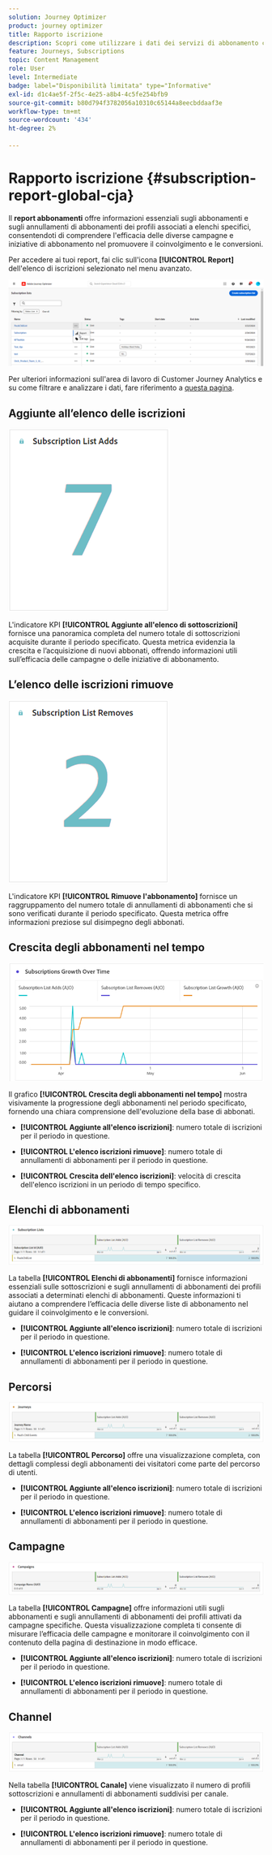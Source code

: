 ```yaml
---
solution: Journey Optimizer
product: journey optimizer
title: Rapporto iscrizione
description: Scopri come utilizzare i dati dei servizi di abbonamento con il rapporto sugli abbonamenti
feature: Journeys, Subscriptions
topic: Content Management
role: User
level: Intermediate
badge: label="Disponibilità limitata" type="Informative"
exl-id: d1c4ae5f-2f5c-4e25-a8b4-4c5fe254bfb9
source-git-commit: b80d794f3782056a10310c65144a8eecbddaaf3e
workflow-type: tm+mt
source-wordcount: '434'
ht-degree: 2%

---
```


# Rapporto iscrizione {#subscription-report-global-cja}

Il **report abbonamenti** offre informazioni essenziali sugli abbonamenti e sugli annullamenti di abbonamenti dei profili associati a elenchi specifici, consentendoti di comprendere l&#39;efficacia delle diverse campagne e iniziative di abbonamento nel promuovere il coinvolgimento e le conversioni.

Per accedere ai tuoi report, fai clic sull&#39;icona **[!UICONTROL Report]** dell&#39;elenco di iscrizioni selezionato nel menu avanzato.

![](assets/cja-sub-access.png)

Per ulteriori informazioni sull&#39;area di lavoro di Customer Journey Analytics e su come filtrare e analizzare i dati, fare riferimento a [questa pagina](https://experienceleague.adobe.com/en/docs/analytics-platform/using/cja-workspace/home).

## Aggiunte all’elenco delle iscrizioni

![](assets/cja-sub-add.png)

L&#39;indicatore KPI **[!UICONTROL Aggiunte all&#39;elenco di sottoscrizioni]** fornisce una panoramica completa del numero totale di sottoscrizioni acquisite durante il periodo specificato. Questa metrica evidenzia la crescita e l’acquisizione di nuovi abbonati, offrendo informazioni utili sull’efficacia delle campagne o delle iniziative di abbonamento.

## L’elenco delle iscrizioni rimuove

![](assets/cja-sub-add-remove.png)

L&#39;indicatore KPI **[!UICONTROL Rimuove l&#39;abbonamento]** fornisce un raggruppamento del numero totale di annullamenti di abbonamenti che si sono verificati durante il periodo specificato. Questa metrica offre informazioni preziose sul disimpegno degli abbonati.

## Crescita degli abbonamenti nel tempo

![](assets/cja-sub-growth.png)

Il grafico **[!UICONTROL Crescita degli abbonamenti nel tempo]** mostra visivamente la progressione degli abbonamenti nel periodo specificato, fornendo una chiara comprensione dell&#39;evoluzione della base di abbonati.

* **[!UICONTROL Aggiunte all&#39;elenco iscrizioni]**: numero totale di iscrizioni per il periodo in questione.

* **[!UICONTROL L&#39;elenco iscrizioni rimuove]**: numero totale di annullamenti di abbonamenti per il periodo in questione.

* **[!UICONTROL Crescita dell&#39;elenco iscrizioni]**: velocità di crescita dell&#39;elenco iscrizioni in un periodo di tempo specifico.

## Elenchi di abbonamenti

![](assets/cja-sub-lists.png)

La tabella **[!UICONTROL Elenchi di abbonamenti]** fornisce informazioni essenziali sulle sottoscrizioni e sugli annullamenti di abbonamenti dei profili associati a determinati elenchi di abbonamenti. Queste informazioni ti aiutano a comprendere l’efficacia delle diverse liste di abbonamento nel guidare il coinvolgimento e le conversioni.

* **[!UICONTROL Aggiunte all&#39;elenco iscrizioni]**: numero totale di iscrizioni per il periodo in questione.

* **[!UICONTROL L&#39;elenco iscrizioni rimuove]**: numero totale di annullamenti di abbonamenti per il periodo in questione.

## Percorsi

![](assets/cja-sub-journeys.png)

La tabella **[!UICONTROL Percorso]** offre una visualizzazione completa, con dettagli complessi degli abbonamenti dei visitatori come parte del percorso di utenti.

* **[!UICONTROL Aggiunte all&#39;elenco iscrizioni]**: numero totale di iscrizioni per il periodo in questione.

* **[!UICONTROL L&#39;elenco iscrizioni rimuove]**: numero totale di annullamenti di abbonamenti per il periodo in questione.

## Campagne

![](assets/cja-sub-campaigns.png)

La tabella **[!UICONTROL Campagne]** offre informazioni utili sugli abbonamenti e sugli annullamenti di abbonamenti dei profili attivati da campagne specifiche. Questa visualizzazione completa ti consente di misurare l’efficacia delle campagne e monitorare il coinvolgimento con il contenuto della pagina di destinazione in modo efficace.

* **[!UICONTROL Aggiunte all&#39;elenco iscrizioni]**: numero totale di iscrizioni per il periodo in questione.

* **[!UICONTROL L&#39;elenco iscrizioni rimuove]**: numero totale di annullamenti di abbonamenti per il periodo in questione.

## Channel

![](assets/cja-sub-channels.png)

Nella tabella **[!UICONTROL Canale]** viene visualizzato il numero di profili sottoscrizioni e annullamenti di abbonamenti suddivisi per canale.

* **[!UICONTROL Aggiunte all&#39;elenco iscrizioni]**: numero totale di iscrizioni per il periodo in questione.

* **[!UICONTROL L&#39;elenco iscrizioni rimuove]**: numero totale di annullamenti di abbonamenti per il periodo in questione.
